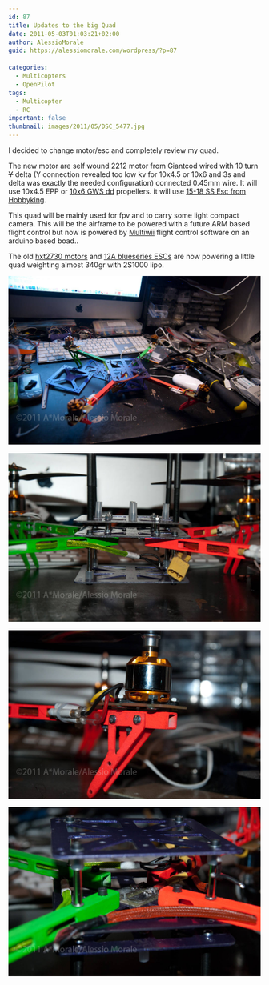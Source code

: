 ```yaml
---
id: 87
title: Updates to the big Quad
date: 2011-05-03T01:03:21+02:00
author: AlessioMorale
guid: https://alessiomorale.com/wordpress/?p=87

categories:
  - Multicopters
  - OpenPilot
tags:
  - Multicopter
  - RC
important: false
thumbnail: images/2011/05/DSC_5477.jpg
---
```


I decided to change motor/esc and completely review my quad.

The new motor are self wound 2212 motor from Giantcod wired with 10 turn ~~Y~~ delta (Y connection revealed too low kv for 10x4.5 or 10x6 and 3s and delta was exactly the needed configuration) connected 0.45mm wire. It will use 10x4.5 EPP or [10x6 GWS dd](http://www.hobbyking.com/hobbyking/store/uh_viewItem.asp?idProduct=11325&aff=353035) propellers. it will use [15-18 SS Esc from Hobbyking](http://www.hobbyking.com/hobbyking/store/uh_viewItem.asp?idProduct=6456&aff=353035).

This quad will be mainly used for fpv and to carry some light compact camera. This will be the airframe to be powered with a future ARM based flight control but now is powered by [Multiwii](http://www.multiwii.com) flight control software on an arduino based boad..

The old [hxt2730 motors](http://www.hobbyking.com/hobbyking/store/uh_viewItem.asp?idProduct=2069&aff=353035) and [12A blueseries ESCs](http://www.hobbyking.com/hobbyking/store/uh_viewItem.asp?idProduct=11429&aff=353035) are now powering a little quad weighting almost 340gr with 2S1000 lipo.

![](images/2011/05/DSC_5477.jpg)

![](images/2011/05/DSC_5486.jpg)

![](images/2011/05/DSC_5487.jpg)

![](images/2011/05/DSC_5488.jpg)
